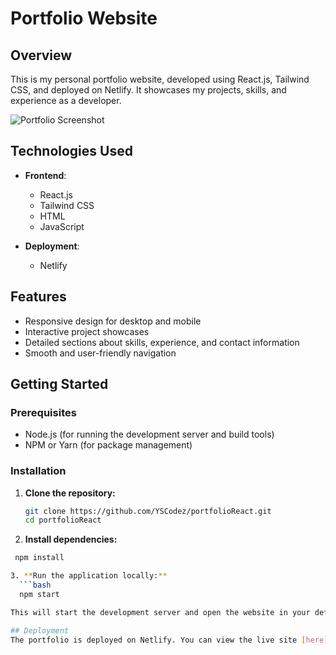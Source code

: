 # Portfolio Website

## Overview

This is my personal portfolio website, developed using React.js, Tailwind CSS, and deployed on Netlify. It showcases my projects, skills, and experience as a developer.

![Portfolio Screenshot](https://github.com/YSCodez/portfolioReact/blob/main/src/img/portfolio.png)

## Technologies Used

- **Frontend**:
  - React.js
  - Tailwind CSS
  - HTML
  - JavaScript

- **Deployment**:
  - Netlify

## Features

- Responsive design for desktop and mobile
- Interactive project showcases
- Detailed sections about skills, experience, and contact information
- Smooth and user-friendly navigation

## Getting Started

### Prerequisites

- Node.js (for running the development server and build tools)
- NPM or Yarn (for package management)

### Installation

1. **Clone the repository:**

   ```bash
   git clone https://github.com/YSCodez/portfolioReact.git
   cd portfolioReact

2. **Install dependencies:**
  ```bash
   npm install

3. **Run the application locally:**
    ```bash
    npm start

This will start the development server and open the website in your default browser.

## Deployment
The portfolio is deployed on Netlify. You can view the live site [here](https://ydsportfolio.netlify.app/).
